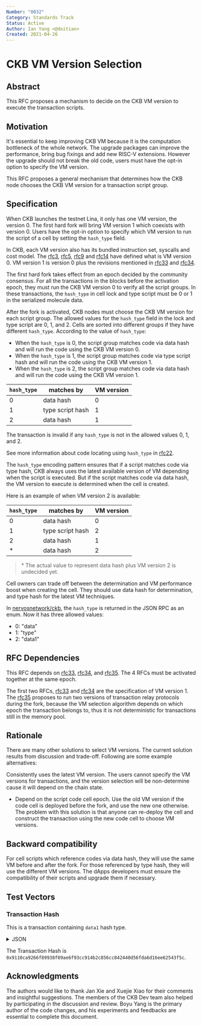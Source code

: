 ```yaml
---
Number: "0032"
Category: Standards Track
Status: Active
Author: Ian Yang <@doitian>
Created: 2021-04-26
---
```


# CKB VM Version Selection

## Abstract

This RFC proposes a mechanism to decide on the CKB VM version to execute the transaction scripts.

## Motivation

It's essential to keep improving CKB VM because it is the computation bottleneck of the whole network. The upgrade packages can improve the performance, bring bug fixings and add new RISC-V extensions. However the upgrade should not break the old code, users must have the opt-in option to specify the VM version.

This RFC proposes a general mechanism that determines how the CKB node chooses the CKB VM version for a transaction script group.

## Specification

When CKB launches the testnet Lina, it only has one VM version, the version 0. The first hard fork will bring VM version 1 which coexists with version 0. Users have the opt-in option to specify which VM version to run the script of a cell by setting the `hash_type` field.

In CKB, each VM version also has its bundled instruction set, syscalls and cost model. The [rfc3], [rfc5], [rfc9] and [rfc14] have defined what is VM version 0. VM version 1 is version 0 plus the revisions mentioned in [rfc33] and [rfc34].

[rfc3]: ../0003-ckb-vm/0003-ckb-vm.md
[rfc5]: ../0005-priviledged-mode/0005-priviledged-mode.md
[rfc9]: ../0009-vm-syscalls/0009-vm-syscalls.md
[rfc14]: ../0014-vm-cycle-limits/0014-vm-cycle-limits.md
[rfc33]: ../0033-ckb-vm-version-1/0033-ckb-vm-version-1.md
[rfc34]: ../0034-vm-syscalls-2/0034-vm-syscalls-2.md

The first hard fork takes effect from an epoch decided by the community consensus. For all the transactions in the blocks before the activation epoch, they must run the CKB VM version 0 to verify all the script groups. In these transactions, the `hash_type` in cell lock and type script must be 0 or 1 in the serialized molecule data.

After the fork is activated, CKB nodes must choose the CKB VM version for each script group. The allowed values for the `hash_type` field in the lock and type script are 0, 1, and 2. Cells are sorted into different groups if they have different `hash_type`. According to the value of `hash_type`:

* When the `hash_type` is 0, the script group matches code via data hash and will run the code using the CKB VM version 0.
* When the `hash_type` is 1, the script group matches code via type script hash and will run the code using the CKB VM version 1.
* When the `hash_type` is 2, the script group matches code via data hash and will run the code using the CKB VM version 1.

| `hash_type` | matches by       | VM version |
| ----------- | ---------------- | ---------- |
| 0           | data hash        | 0          |
| 1           | type script hash | 1          |
| 2           | data hash        | 1          |

The transaction is invalid if any `hash_type` is not in the allowed values 0, 1, and 2.

See more information about code locating using `hash_type` in [rfc22].

[rfc22]: ../0022-transaction-structure/0022-transaction-structure.md

The `hash_type` encoding pattern ensures that if a script matches code via type hash, CKB always uses the latest available version of VM depending when the script is executed. But if the script matches code via data hash, the VM version to execute is determined when the cell is created.

Here is an example of when VM version 2 is available:

| `hash_type` | matches by       | VM version |
| ----------- | ---------------- | ---------- |
| 0           | data hash        | 0          |
| 1           | type script hash | 2          |
| 2           | data hash        | 1          |
| \*          | data hash        | 2          |

> \* The actual value to represent data hash plus VM version 2 is undecided yet.

Cell owners can trade off between the determination and VM performance boost when creating the cell. They should use data hash for determination, and type hash for the latest VM techniques.

In [nervosnetwork/ckb](https://github.com/nervosnetwork/ckb), the `hash_type` is returned in the JSON RPC as an enum. Now it has three allowed values:

* 0: "data"
* 1: "type"
* 2: "data1"

## RFC Dependencies

This RFC depends on [rfc33], [rfc34], and [rfc35]. The 4 RFCs must be activated together at the same epoch.

[rfc35]: ../0035-ckb-p2p-protocol-upgrade/0035-ckb-p2p-protocol-upgrade.md

The first two RFCs, [rfc33] and [rfc34] are the specification of VM version 1. The [rfc35] proposes to run two versions of transaction relay protocols during the fork, because the VM selection algorithm depends on which epoch the transaction belongs to, thus it is not deterministic for transactions still in the memory pool.

## Rationale

There are many other solutions to select VM versions. The current solution results from discussion and trade-off. Following are some example alternatives:

Consistently uses the latest VM version. The users cannot specify the VM versions for transactions, and the version selection will be non-determine cause it will depend on the chain state.
* Depend on the script code cell epoch. Use the old VM version if the code cell is deployed before the fork, and use the new one otherwise. The problem with this solution is that anyone can re-deploy the cell and construct the transaction using the new code cell to choose VM versions.

## Backward compatibility

For cell scripts which reference codes via data hash, they will use the same VM before and after the fork. For those referenced by type hash, they will use the different VM versions. The dApps developers must ensure the compatibility of their scripts and upgrade them if necessary.

## Test Vectors

### Transaction Hash

This is a transaction containing `data1` hash type.

<details><summary>JSON</summary>

```json
{
    "version": "0x0",
    "cell_deps": [
    {
        "out_point": {
        "tx_hash": "0xace5ea83c478bb866edf122ff862085789158f5cbff155b7bb5f13058555b708",
        "index": "0x0"
        },
        "dep_type": "dep_group"
    }
    ],
    "header_deps": [],
    "inputs": [
    {
        "since": "0x0",
        "previous_output": {
        "tx_hash": "0xa563884b3686078ec7e7677a5f86449b15cf2693f3c1241766c6996f206cc541",
        "index": "0x7"
        }
    }
    ],
    "outputs": [
    {
        "capacity": "0x2540be400",
        "lock": {
        "code_hash": "0x709f3fda12f561cfacf92273c57a98fede188a3f1a59b1f888d113f9cce08649",
        "hash_type": "data",
        "args": "0xc8328aabcd9b9e8e64fbc566c4385c3bdeb219d7"
        },
        "type": null
    },
    {
        "capacity": "0x2540be400",
        "lock": {
        "code_hash": "0x9bd7e06f3ecf4be0f2fcd2188b23f1b9fcc88e5d4b65a8637b17723bbda3cce8",
        "hash_type": "type",
        "args": "0xc8328aabcd9b9e8e64fbc566c4385c3bdeb219d7"
        },
        "type": null
    },
    {
        "capacity": "0x2540be400",
        "lock": {
        "code_hash": "0x709f3fda12f561cfacf92273c57a98fede188a3f1a59b1f888d113f9cce08649",
        "hash_type": "data1",
        "args": "0xc8328aabcd9b9e8e64fbc566c4385c3bdeb219d7"
        },
        "type": null
    }
    ],
    "outputs_data": [
    "0x",
    "0x",
    "0x"
    ],
    "witnesses": [
    "0x550000001000000055000000550000004100000070b823564f7d1f814cc135ddd56fd8e8931b3a7040eaf1fb828adae29736a3cb0bc7f65021135b293d10a22da61fcc64f7cb660bf2c3276ad63630dad0b6099001"
    ]
}
```

</details>

The Transaction Hash is `0x9110ca9266f89938f09ae6f93cc914b2c856cc842440d56fda6d16ee62543f5c`.

## Acknowledgments

The authors would like to thank Jan Xie and Xuejie Xiao for their comments and insightful suggestions. The members of the CKB Dev team also helped by participating in the discussion and review. Boyu Yang is the primary author of the code changes, and his experiments and feedbacks are essential to complete this document.
